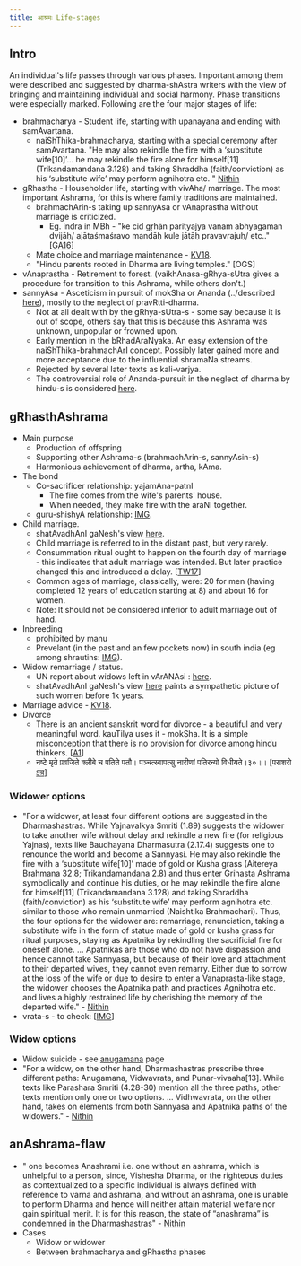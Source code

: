 ```yaml
---
title: आश्रमः Life-stages
---
```

  

## Intro

An individual's life passes through various phases. Important among them were described and suggested by dharma-shAstra writers with the view of bringing and maintaining individual and social harmony. Phase transitions were especially marked. Following are the four major stages of life: 

- brahmacharya - Student life, starting with upanayana and ending with samAvartana.
    - naiShThika-brahmacharya, starting with a special ceremony after samAvartana. "He may also rekindle the fire with a ‘substitute wife[10]’... he may rekindle the fire alone for himself[11] (Trikandamandana 3.128) and taking Shraddha (faith/conviction) as his ‘substitute wife’ may perform agnihotra etc. " [Nithin](http://indiafacts.org/sati-dharmic-perspective/#_ednref14)
- gRhastha - Householder life, starting with vivAha/ marriage. The most important Ashrama, for this is where family traditions are maintained. 
    - brahmachArin-s taking up sannyAsa or vAnaprastha without marriage is criticized.
        - Eg. indra in MBh - "ke cid gṛhān parityajya vanam abhyagaman dvijāḥ/ ajātaśmaśravo mandāḥ kule jātāḥ pravavrajuḥ/ etc.." \[[GA16](https://twitter.com/GhorAngirasa/status/756753649888481281)\]
    - Mate choice and marriage maintenance - [KV18](https://agnimaan.wordpress.com/2018/04/08/marriage-advice-for-hindu-snataka-s/).
    - "Hindu parents rooted in Dharma are living temples." \[OGS\]
- vAnaprastha - Retirement to forest. (vaikhAnasa-gRhya-sUtra gives a procedure for transition to this Ashrama, while others don't.)
- sannyAsa - Asceticism in pursuit of mokSha or Ananda (../described [here](../tattvam/purushaartha/)), mostly to the neglect of pravRtti-dharma.
    - Not at all dealt with by the gRhya-sUtra-s - some say because it is out of scope, others say that this is because this Ashrama was unknown, unpopular or frowned upon.
    - Early mention in the bRhadAraNyaka. An easy extension of the naiShThika-brahmachArI concept. Possibly later gained more and more acceptance due to the influential shramaNa streams.
    - Rejected by several later texts as kali-varjya.
    - The controversial role of Ananda-pursuit in the neglect of dharma by hindu-s is considered [here](../../tattvam/purushaartha/).

## gRhasthAshrama

- Main purpose
    - Production of offspring
    - Supporting other Ashrama-s (brahmachArin-s, sannyAsin-s)
    - Harmonious achievement of dharma, artha, kAma.
- The bond
    - Co-sacrificer relationship: yajamAna-patnI
        - The fire comes from the wife's parents' house.
        - When needed, they make fire with the araNI together.
    - guru-shishyA relationship: [IMG](https://imgur.com/SrLfzQd).
- Child marriage.
    - shatAvadhAnI gaNesh's view [here](https://www.youtube.com/watch?v=kXustFOkOr4&feature=em-uploademail).
    - Child marriage is referred to in the distant past, but very rarely.
    - Consummation ritual ought to happen on the fourth day of marriage - this indicates that adult marriage was intended. But later practice changed this and introduced a delay. \[[TW17](https://twitter.com/agnimaan/status/849856736110362624)\]
    - Common ages of marriage, classically, were: 20 for men (having completed 12 years of education starting at 8) and about 16 for women.
    - Note: It should not be considered inferior to adult marriage out of hand.
- Inbreeding
    - prohibited by manu
    - Prevelant (in the past and an few pockets now) in south india (eg among shrautins: [IMG](https://imgur.com/9mKPIOJ)).
- Widow remarriage / status.
    - UN report about widows left in vArANAsi : [here](https://www.youtube.com/watch?v=_SxPv5aQP0c).
    - shatAvadhAnI gaNesh's view [here](https://www.youtube.com/watch?v=kXustFOkOr4&feature=em-uploademail) paints a sympathetic picture of such women before 1k years.
- Marriage advice - [KV18](https://agnimaan.wordpress.com/2018/04/08/marriage-advice-for-hindu-snataka-s/).
- Divorce
    - There is an ancient sanskrit word for divorce - a beautiful and very meaningful word. kauTilya uses it - mokSha. It is a simple misconception that there is no provision for divorce among hindu thinkers. \[[A1](http://www.yourarticlelibrary.com/marriage/comprehensive-essay-on-divorce-in-india/4370/)\]
    - नष्टे मृते प्रव्रजिते क्लीबे च पतिते पतौ। पञ्चत्स्वापत्सु नारीणां पतिरन्यो विधीयते।३०।। \[पराशरो [ऽत्र](https://archive.org/stream/ParasharaSmriti/SriParasharaSmrithiPdf#page/n35/mode/2up/search/%E0%A5%A9%E0%A5%A6)\]

### Widower options
- "For a widower, at least four different options are suggested in the Dharmashastras. While Yajnavalkya Smriti (1.89) suggests the widower to take another wife without delay and rekindle a new fire (for religious Yajnas), texts like Baudhayana Dharmasutra (2.17.4) suggests one to renounce the world and become a Sannyasi. He may also rekindle the fire with a ‘substitute wife[10]’ made of gold or Kusha grass (Aitereya Brahmana 32.8; Trikandamandana 2.8) and thus enter Grihasta Ashrama symbolically and continue his duties, or he may rekindle the fire alone for himself[11] (Trikandamandana 3.128) and taking Shraddha (faith/conviction) as his ‘substitute wife’ may perform agnihotra etc. similar to those who remain unmarried (Naishtika Brahmachari). Thus, the four options for the widower are: remarriage, renunciation, taking a substitute wife in the form of statue made of gold or kusha grass for ritual purposes, staying as Apatnika by rekindling the sacrificial fire for oneself alone. ... Apatnikas are those who do not have dispassion and hence cannot take Sannyasa, but because of their love and attachment to their departed wives, they cannot even remarry. Either due to sorrow at the loss of the wife or due to desire to enter a Vanaprasta-like stage, the widower chooses the Apatnika path and practices Agnihotra etc. and lives a highly restrained life by cherishing the memory of the departed wife." - [Nithin](http://indiafacts.org/sati-dharmic-perspective/#_ednref14)
- vrata-s - to check: \[[IMG](https://imgur.com/MTx97Wm)\]

### Widow options
- Widow suicide - see [anugamana](../../violence/anugamana/) page
- "For a widow, on the other hand, Dharmashastras prescribe three different paths: Anugamana, Vidwavrata, and Punar-vivaaha[13]. While texts like Parashara Smriti (4.28-30) mention all the three paths, other texts mention only one or two options. ... Vidhwavrata, on the other hand, takes on elements from both Sannyasa and Apatnika paths of the widowers." - [Nithin](http://indiafacts.org/sati-dharmic-perspective/#_ednref14)


## anAshrama-flaw
- " one becomes Anashrami i.e. one without an ashrama, which is unhelpful to a person, since, Vishesha Dharma, or the righteous duties as contextualized to a specific individual is always defined with reference to varna and ashrama, and without an ashrama, one is unable to perform Dharma and hence will neither attain material welfare nor gain spiritual merit. It is for this reason, the state of “anashrama” is condemned in the Dharmashastras" - [Nithin](http://indiafacts.org/sati-dharmic-perspective/#_ednref14)
- Cases
  - Widow or widower
  - Between brahmacharya and gRhastha phases